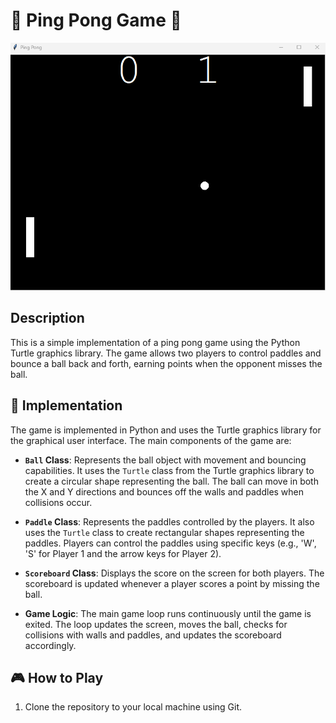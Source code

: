 # 🏓 Ping Pong Game 🏓

![Ping Pong Game](game_screenshot.png)

## Description

This is a simple implementation of a ping pong game using the Python Turtle graphics library. The game allows two players to control paddles and bounce a ball back and forth, earning points when the opponent misses the ball.

## 🚀 Implementation

The game is implemented in Python and uses the Turtle graphics library for the graphical user interface. The main components of the game are:

- **`Ball` Class**: Represents the ball object with movement and bouncing capabilities. It uses the `Turtle` class from the Turtle graphics library to create a circular shape representing the ball. The ball can move in both the X and Y directions and bounces off the walls and paddles when collisions occur.

- **`Paddle` Class**: Represents the paddles controlled by the players. It also uses the `Turtle` class to create rectangular shapes representing the paddles. Players can control the paddles using specific keys (e.g., 'W', 'S' for Player 1 and the arrow keys for Player 2).

- **`Scoreboard` Class**: Displays the score on the screen for both players. The scoreboard is updated whenever a player scores a point by missing the ball.

- **Game Logic**: The main game loop runs continuously until the game is exited. The loop updates the screen, moves the ball, checks for collisions with walls and paddles, and updates the scoreboard accordingly.

## 🎮 How to Play

1. Clone the repository to your local machine using Git.
